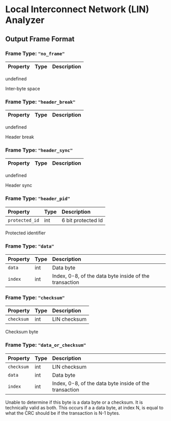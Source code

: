 # Local Interconnect Network \(LIN\) Analyzer

## Output Frame Format

### Frame Type: `"no_frame"`

| Property | Type | Description |
| :--- | :--- | :--- |


undefined

Inter-byte space

### Frame Type: `"header_break"`

| Property | Type | Description |
| :--- | :--- | :--- |


undefined

Header break

### Frame Type: `"header_sync"`

| Property | Type | Description |
| :--- | :--- | :--- |


undefined

Header sync

### Frame Type: `"header_pid"`

| Property | Type | Description |
| :--- | :--- | :--- |
| `protected_id` | int | 6 bit protected Id |

Protected identifier

### Frame Type: `"data"`

| Property | Type | Description |
| :--- | :--- | :--- |
| `data` | int | Data byte |
| `index` | int | Index, 0-8, of the data byte inside of the transaction |

### Frame Type: `"checksum"`

| Property | Type | Description |
| :--- | :--- | :--- |
| `checksum` | int | LIN checksum |

Checksum byte

### Frame Type: `"data_or_checksum"`

| Property | Type | Description |
| :--- | :--- | :--- |
| `checksum` | int | LIN checksum |
| `data` | int | Data byte |
| `index` | int | Index, 0-8, of the data byte inside of the transaction |

Unable to determine if this byte is a data byte or a checksum. It is technically valid as both. This occurs if a a data byte, at index N, is equal to what the CRC should be if the transaction is N-1 bytes.

